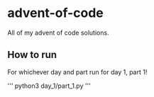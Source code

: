 # advent-of-code

All of my advent of code solutions.

## How to run

For whichever day and part run for day 1, part 1!

'''
python3 day_1/part_1.py
'''
